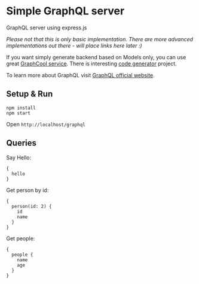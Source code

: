 # Simple GraphQL server

GraphQL server using express.js

*Please not that this is only basic implementation. There are more advanced implementations out there - will place links here later :)*

If you want simply generate backend based on Models only, you can use great [GraphCool service](https://www.graph.cool/).
There is interesting [code generator](https://github.com/dotansimha/graphql-code-generator) project.

To learn more about GraphQL visit [GraphQL official website](http://graphql.org/learn/).

## Setup & Run

```
npm install
npm start
```

Open `http://localhost/graphql`

## Queries

Say Hello:

```
{
  hello
}
```

Get person by id:

```
{
  person(id: 2) {
    id
    name
  }
}
```

Get people:

```
{
  people {
    name
    age
  }
}
```
